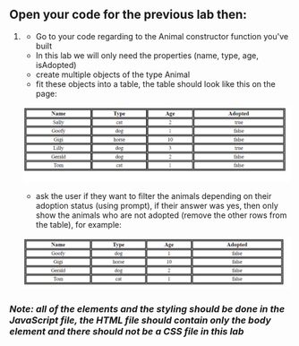 ## Open your code for the previous lab then:

1. - Go to your code regarding to the Animal constructor function you've built
   - In this lab we will only need the properties (name, type, age, isAdopted)
   - create multiple objects of the type Animal
   - fit these objects into a table, the table should look like this on the page: 
   
   ![animal table](img/animalsTable.PNG)
   - ask the user if they want to filter the animals depending on their adoption status (using prompt), if their answer was yes, then only show the animals who are not adopted (remove the other rows from the table), for example: 

   ![only not adopted](img/onlynotadopted.PNG)

### ***Note: all of the elements and the styling should be done in the JavaScript file, the HTML file should contain only the body element and there should not be a CSS file in this lab***